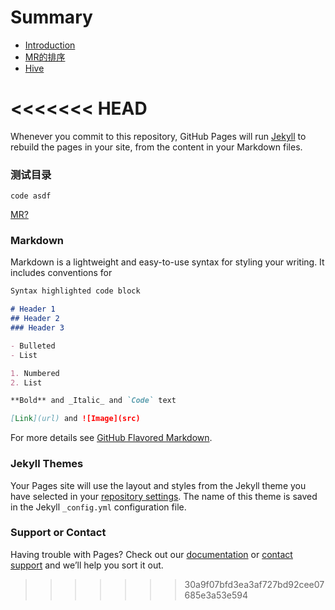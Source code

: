 # Summary

* [Introduction](README.md)
 * [MR的排序](1-1/mr.md)
 * [Hive](1-2/hive-1.md)

<<<<<<< HEAD
=======
Whenever you commit to this repository, GitHub Pages will run [Jekyll](https://jekyllrb.com/) to rebuild the pages in your site, from the content in your Markdown files.

### 测试目录

`code asdf`

[MR?](1-1/mr.md)

### Markdown

Markdown is a lightweight and easy-to-use syntax for styling your writing. It includes conventions for

```markdown
Syntax highlighted code block

# Header 1
## Header 2
### Header 3

- Bulleted
- List

1. Numbered
2. List

**Bold** and _Italic_ and `Code` text

[Link](url) and ![Image](src)
```

For more details see [GitHub Flavored Markdown](https://guides.github.com/features/mastering-markdown/).

### Jekyll Themes

Your Pages site will use the layout and styles from the Jekyll theme you have selected in your [repository settings](https://github.com/wangyinglei0912/notes/settings/pages). The name of this theme is saved in the Jekyll `_config.yml` configuration file.

### Support or Contact

Having trouble with Pages? Check out our [documentation](https://docs.github.com/categories/github-pages-basics/) or [contact support](https://support.github.com/contact) and we’ll help you sort it out.
>>>>>>> 30a9f07bfd3ea3af727bd92cee07685e3a53e594
